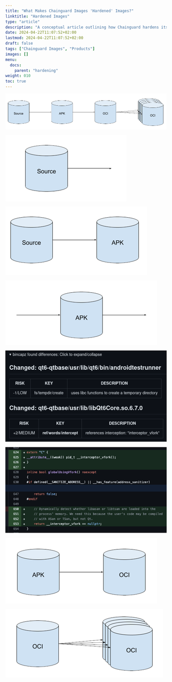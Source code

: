 ```yaml
---
title: "What Makes Chainguard Images 'Hardened' Images?"
linktitle: "Hardened Images"
type: "article"
description: "A conceptual article outlining how Chainguard hardens its Images to be more secure than third-party alternatives"
date: 2024-04-22T11:07:52+02:00
lastmod: 2024-04-22T11:07:52+02:00
draft: false
tags: ["Chainguard Images", "Products"]
images: []
menu:
  docs:
    parent: "hardening"
weight: 010
toc: true
---
```



![](hardening-guide-1.png)


![](hardening-guide-2.png)


![](hardening-guide-3.png)


![](hardening-guide-4.png)


![](hardening-guide-5.png)


![](hardening-guide-6.png)


![](hardening-guide-7.png)


![](hardening-guide-8.png)
